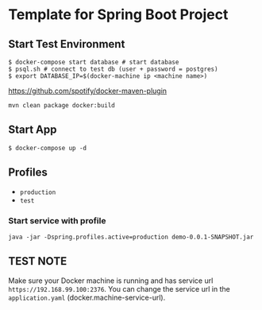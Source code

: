 # Template for Spring Boot Project


## Start Test Environment

```
$ docker-compose start database # start database
$ psql.sh # connect to test db (user + password = postgres)
$ export DATABASE_IP=$(docker-machine ip <machine name>)
```

https://github.com/spotify/docker-maven-plugin
```
mvn clean package docker:build
```

## Start App
```
$ docker-compose up -d
```


## Profiles

- `production`
- `test`

### Start service with profile
```
java -jar -Dspring.profiles.active=production demo-0.0.1-SNAPSHOT.jar
```

## TEST NOTE

Make sure your Docker machine is running and has service url
`https://192.168.99.100:2376`. You can change the service url in the
`application.yaml` (docker.machine-service-url).
